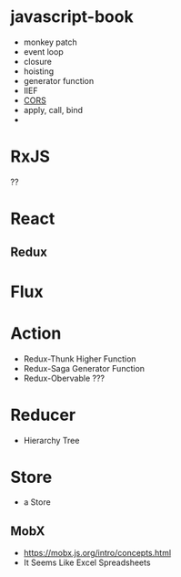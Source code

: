 # javascript-book
- monkey patch
- event loop
- closure
- hoisting
- generator function
- IIEF
- [CORS](http://homoefficio.github.io/2015/07/21/Cross-Origin-Resource-Sharing/)
- apply, call, bind
- 

# RxJS
??

# React
## Redux
# Flux
# Action
- Redux-Thunk
Higher Function
- Redux-Saga 
Generator Function
- Redux-Obervable
???
# Reducer
- Hierarchy Tree
# Store
- a Store 

## MobX
- https://mobx.js.org/intro/concepts.html
- It Seems Like Excel Spreadsheets
